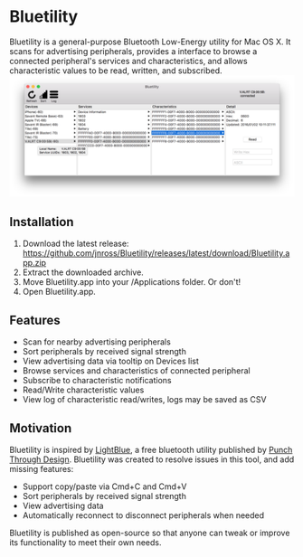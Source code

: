 # Bluetility

Bluetility is a general-purpose Bluetooth Low-Energy utility for Mac OS X.  It scans for advertising peripherals, provides a interface to browse a connected peripheral's services and characteristics, and allows characteristic values to be read, written, and subscribed.
<img src="bluetility_screenshot.png" alt="Bluetility Screenshot" width="1085"/>

## Installation
1. Download the latest release:  https://github.com/jnross/Bluetility/releases/latest/download/Bluetility.app.zip
2. Extract the downloaded archive.
3. Move Bluetility.app into your /Applications folder.  Or don't!
4. Open Bluetility.app.

## Features

* Scan for nearby advertising peripherals
* Sort peripherals by received signal strength
* View advertising data via tooltip on Devices list
* Browse services and characteristics of connected peripheral
* Subscribe to characteristic notifications
* Read/Write characteristic values
* View log of characteristic read/writes, logs may be saved as CSV

## Motivation
Bluetility is inspired by [LightBlue](https://itunes.apple.com/us/app/lightblue/id639944780?mt=12), a free bluetooth utility published by [Punch Through Design](https://punchthrough.com/).  Bluetility was created to resolve issues in this tool, and add missing features:

* Support copy/paste via Cmd+C and Cmd+V
* Sort peripherals by received signal strength
* View advertising data
* Automatically reconnect to disconnect peripherals when needed

Bluetility is published as open-source so that anyone can tweak or improve its functionality to meet their own needs.
